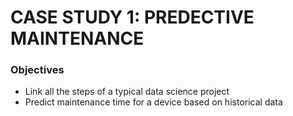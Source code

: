 # CASE STUDY 1: PREDECTIVE MAINTENANCE

### Objectives

*   Link all the steps of a typical data science project
*   Predict maintenance time for a device based on historical data